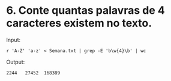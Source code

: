 # 6. Conte quantas palavras de 4 caracteres existem no texto.

Input:


    r 'A-Z' 'a-z' < Semana.txt | grep -E 'b\w{4}\b' | wc

Output: 

    2244   27452  168389
